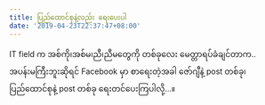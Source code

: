 ```yaml
---
title: ပြည်ထောင်စုနဲ့လည်း ​ရေး​ပေးပါ
date: '2019-04-23T22:37:47+08:00'
---
```

IT field က အစ်ကို၊အစ်မ၊ညီ၊ညီမတွေကို တစ်ခုလေး မေတ္တာရပ်ခံချင်တာက.. အပန်းမကြီးဘူးဆိုရင် Facebook မှာ စာရေးတဲ့အခါ ဇော်ဂျီနဲ့ post တစ်ခု၊ ပြည်ထောင်စုနဲ့ post တစ်ခု ရေးတင်ပေးကြပါလို့...။
